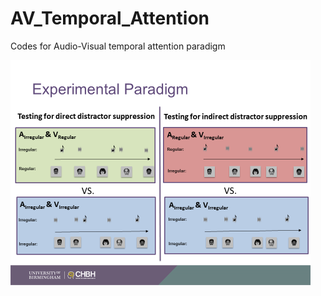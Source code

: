 # AV_Temporal_Attention
Codes for Audio-Visual temporal attention paradigm

![alt text](https://github.com/tghafari/AV_Temporal_Attention/blob/main/AVTemporal.png?raw=true)
